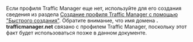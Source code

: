 Если профиля Traffic Manager еще нет, используйте для его создания сведения из раздела [Создание профиля Traffic Manager с помощью "Быстрого создания"](../articles/traffic-manager/traffic-manager-manage-profiles.md). Обратите внимание, что имя домена **. trafficmanager.net** связано с профилем Traffic Manager, поскольку этот факт будет использоваться позже в данном документе.

<!---HONumber=AcomDC_0413_2016-->